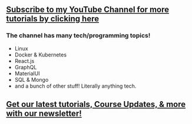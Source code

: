 ## [Subscribe to my YouTube Channel for more tutorials by clicking here](https://www.youtube.com/channel/UCa0s8d-23qP7RmIMZ54x7Ug)

### The channel has many tech/programming topics!

- Linux
- Docker & Kubernetes
- React.js
- GraphQL
- MaterialUI
- SQL & Mongo
- and a bunch of other stuff! Literally anything tech.

## [Get our latest tutorials, Course Updates, & more with our newsletter!](https://truthseekers.io/latest-tutorials-signup/)
